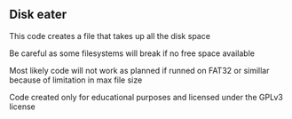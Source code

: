 Disk eater
--
This code creates a file that takes up all the disk space

Be careful as some filesystems will break if no free space available

Most likely code will not work as planned if runned on FAT32 or simillar because
of limitation in max file size

Code created only for educational purposes and licensed under the GPLv3 license
